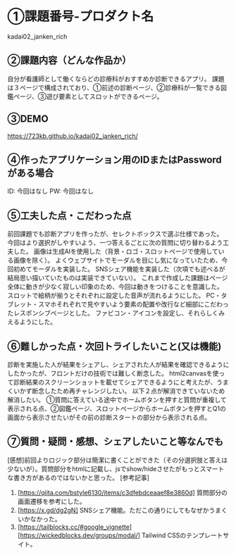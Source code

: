 # ①課題番号-プロダクト名

kadai02_janken_rich

## ②課題内容（どんな作品か）

自分が看護師として働くならどの診療科がおすすめか診断できるアプリ。
課題は３ページで構成されており、①前述の診断ページ、②診療科が一覧できる図鑑ページ、③遊び要素としてスロットができるページ。

## ③DEMO

https://723kb.github.io/kadai02_janken_rich/

## ④作ったアプリケーション用のIDまたはPasswordがある場合

ID: 今回はなし
PW: 今回はなし

## ⑤工夫した点・こだわった点

前回課題でも診断アプリを作ったが、セレクトボックスで選ぶ仕様であった。
今回はより選択がしやすいよう、一つ答えるごとに次の質問に切り替わるよう工夫した。
画像は生成AIを使用した（背景・ロゴ・スロットページで使用している画像を除く）。
よくウェブサイトでモーダルを目にし気になっていたため、今回初めてモーダルを実装した。
SNSシェア機能を実装した（次項でも述べるが結局思い描いていたものは実装できていない）。
これまで作成した課題はページ全体に動きが少なく寂しい印象のため、今回は動きをつけることを意識した。
スロットで絵柄が揃うとそれぞれに設定した音声が流れるようにした。
PC・タブレット・スマホそれぞれで見やすいよう要素の配置や改行など細部にこだわったレスポンシブページとした。
ファビコン・アイコンを設定し、それらしくみえるようにした。

## ⑥難しかった点・次回トライしたいこと(又は機能)

診断を実施した人が結果をシェアし、シェアされた人が結果を確認できるようにしたかったが、フロントだけの技術では難しく断念した。
html2canvasを使って診断結果のスクリーンショットを載せてシェアできるようにと考えたが、うまくいかず断念したため再チャレンジしたい。
以下２点が解消できていないため解消したい。
①質問に答えている途中でホームボタンを押すと質問が重複して表示される点、②図鑑ページ、スロットページからホームボタンを押すとQ1の画面から表示させたいがその前の診断スタートの部分から表示される点。

## ⑦質問・疑問・感想、シェアしたいこと等なんでも

[感想]前回よりロジック部分は簡潔に書くことができた（その分選択肢と答えは少ないが）。質問部分をhtmlに記載し、jsでshow/hideさせたがもっとスマートな書き方があるのではないかと思った。
[参考記事]
   1. [https://qiita.com/bstyle6130/items/c3dfebdceaaef8e3860d] 質問部分の画面遷移を参考にした。
   2. [https://x.gd/dg2gN] SNSシェア機能。ただこの通りにしてもなぜかうまくいかなかった。
   3. [https://tailblocks.cc/#google_vignette] [https://wickedblocks.dev/groups/modal/] Tailwind CSSのテンプレートサイト。

